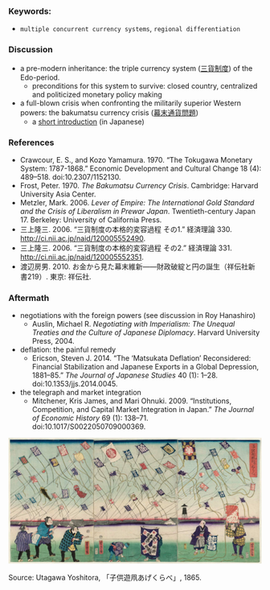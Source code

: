### Keywords:
* `multiple concurrent currency systems`, `regional differentiation`

### Discussion
* a pre-modern inheritance: the triple currency system ([三貨制度](https://ja.wikipedia.org/wiki/%E6%B1%9F%E6%88%B8%E6%99%82%E4%BB%A3%E3%81%AE%E4%B8%89%E8%B2%A8%E5%88%B6%E5%BA%A6)) of the Edo-period.
  * preconditions for this system to survive: closed country, centralized and politicized monetary policy making
* a full-blown crisis when confronting the militarily superior Western powers: the bakumatsu currency crisis ([幕末通貨問題](https://ja.wikipedia.org/wiki/%E5%B9%95%E6%9C%AB%E3%81%AE%E9%80%9A%E8%B2%A8%E5%95%8F%E9%A1%8C))
  * a [short introduction](https://www.boj.or.jp/announcements/koho_nichigin/backnumber/data/nichigin18-7.pdf) (in Japanese)


### References
* Crawcour, E. S., and Kozo Yamamura. 1970. “The Tokugawa Monetary System: 1787-1868.” Economic Development and Cultural Change 18 (4): 489–518. doi:10.2307/1152130.
* Frost, Peter. 1970. *The Bakumatsu Currency Crisis*. Cambridge: Harvard University Asia Center.
* Metzler, Mark. 2006. *Lever of Empire: The International Gold Standard and the Crisis of Liberalism in Prewar Japan*. Twentieth-century Japan 17. Berkeley: University of California Press.
* 三上隆三. 2006. “三貨制度の本格的変容過程 その1.” 経済理論 330. http://ci.nii.ac.jp/naid/120005552490.
* 三上隆三. 2006. “三貨制度の本格的変容過程 その2.” 経済理論 331. http://ci.nii.ac.jp/naid/120005552351.
* 渡辺房男. 2010. お金から見た幕末維新――財政破綻と円の誕生（祥伝社新書219）. 東京: 祥伝社.

### Aftermath
* negotiations with the foreign powers (see discussion in Roy Hanashiro)
  * Auslin, Michael R. *Negotiating with Imperialism: The Unequal Treaties and the Culture of Japanese Diplomacy*. Harvard University Press, 2004.
* deflation: the painful remedy
  * Ericson, Steven J. 2014. “The ‘Matsukata Deflation’ Reconsidered: Financial Stabilization and Japanese Exports in a Global Depression, 1881–85.” *The Journal of Japanese Studies* 40 (1): 1–28. doi:10.1353/jjs.2014.0045.
* the telegraph and market integration
  * Mitchener, Kris James, and Mari Ohnuki. 2009. “Institutions, Competition, and Capital Market Integration in Japan.” *The Journal of Economic History* 69 (1): 138–71. doi:10.1017/S0022050709000369.


![kite-flying: a metaphor for inflation in the bakumatsu period](/imgsc170754.jpg)

Source: Utagawa Yoshitora, 「子供遊凧あげくらべ」, 1865.
